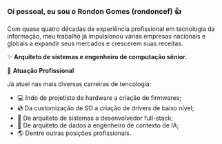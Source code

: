 ### Oi pessoal, eu sou o Rondon Gomes (rondoncef) 👍

Com quase quatro décadas de experiência profissional em tecnologia da informação, meu trabalho já impulsionou várias empresas nacionais e globais a expandir seus mercados e crescerem suas receitas.

✨ **Arquiteto de sistemas e engenheiro de computação sênior**.

🏢 **Atuação Profissional**

Já atuei nas mais diversas carreiras de tencologia:
- 💻 Indo de projetista de hardware a criação de firmwares;
- 💿 Da customização de SO a criação de drivers de baixo nível;
- 📱 De arquiteto de sistemas a desenvolvedor full-stack;
- 🚀 De arquiteto de dados a engenheiro de contexto de IA;
- 🌎 Dentre outras posições profissionais.
